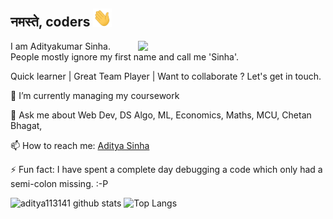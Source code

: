 <h2> नमस्ते, coders <img src="https://raw.githubusercontent.com/ABSphreak/ABSphreak/master/gifs/Hi.gif" width="30px"></h2>

<img align='right' src='https://media.giphy.com/media/Wsju5zAb5kcOfxJV9i/giphy.gif' width='300" '>

I am Adityakumar Sinha. People mostly ignore my first name and call me 'Sinha'.

Quick learner | Great Team Player | Want to collaborate ? Let's get in touch. 

 🔭 I’m currently managing my coursework
  <!--- 🌱 I’m currently doing CP. --->
 
  
 💬 Ask me about Web Dev, DS Algo, ML, Economics, Maths, MCU, Chetan Bhagat, 
 
 📫 How to reach me: [Aditya Sinha](https://www.linkedin.com/in/adityakumar-sinha-485a40193/)
 
 ⚡ Fun fact: I have spent a complete day debugging a code which only had a semi-colon missing. :-P

![aditya113141 github stats](https://github-readme-stats.vercel.app/api?username=aditya113141&&show_icons=true&title_color=005932&icon_color=354c33&text_color=80a26f&bg_color=bcecb9)
![Top Langs](https://github-readme-stats.vercel.app/api/top-langs/?username=aditya113141&title_color=005932&icon_color=354c33&text_color=80a26f&bg_color=bcecb9&layout=compact&hide=css)

